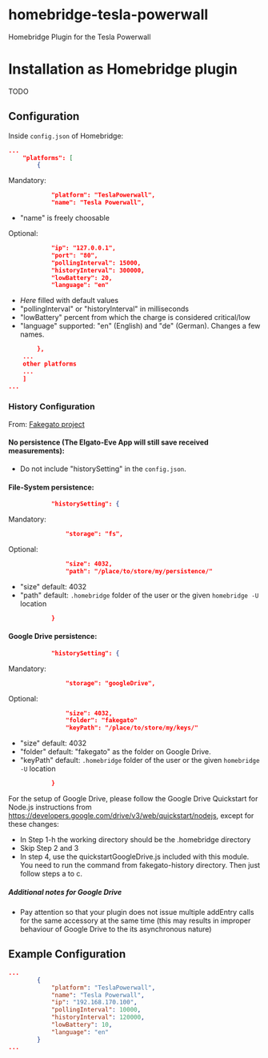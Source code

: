 # homebridge-tesla-powerwall
Homebridge Plugin for the Tesla Powerwall

# Installation as Homebridge plugin
TODO

## Configuration
Inside `config.json` of Homebridge:
```json
...
    "platforms": [
        {
```
Mandatory:
```json
            "platform": "TeslaPowerwall",
            "name": "Tesla Powerwall",
```
* "name" is freely choosable

Optional:
```json
            "ip": "127.0.0.1",
            "port": "80",
            "pollingInterval": 15000,
            "historyInterval": 300000,
            "lowBattery": 20,
            "language": "en"
```
* *Here* filled with default values
* "pollingInterval" or "historyInterval" in milliseconds
* "lowBattery" percent from which the charge is considered critical/low
* "language" supported: "en" (English) and "de" (German). Changes a few names.

```json
        },
    ...
    other platforms
    ...
    ]
...
```
### History Configuration
From: [Fakegato project](https://github.com/simont77/fakegato-history#history-persistence)

#### No persistence (The Elgato-Eve App will still save received measurements):
* Do not include "historySetting" in the `config.json`.

#### File-System persistence:
```json
            "historySetting": {
```

Mandatory:
```json
                "storage": "fs",
```

Optional:
```json
                "size": 4032,
                "path": "/place/to/store/my/persistence/"
```
* "size" default: 4032
* "path" default: `.homebridge` folder of the user or the given `homebridge -U` location

```json
            }
```

#### Google Drive persistence:
```json
            "historySetting": {
```

Mandatory:
```json
                "storage": "googleDrive",
```

Optional:
```json
                "size": 4032,
                "folder": "fakegato"
                "keyPath": "/place/to/store/my/keys/"
```
* "size" default: 4032
* "folder" default: "fakegato" as the folder on Google Drive.
* "keyPath" default: `.homebridge` folder of the user or the given `homebridge -U` location

```json
            }
```

For the setup of Google Drive, please follow the Google Drive Quickstart for Node.js instructions from https://developers.google.com/drive/v3/web/quickstart/nodejs, except for these changes:
* In Step 1-h the working directory should be the .homebridge directory
* Skip Step 2 and 3
* In step 4, use the quickstartGoogleDrive.js included with this module. You need to run the command from fakegato-history directory. Then just follow steps a to c.

##### Additional notes for Google Drive
* Pay attention so that your plugin does not issue multiple addEntry calls for the same accessory at the same time (this may results in improper behaviour of Google Drive to the its asynchronous nature)

## Example Configuration
```json
...
        {
            "platform": "TeslaPowerwall",
            "name": "Tesla Powerwall",
            "ip": "192.168.170.100",
            "pollingInterval": 10000,
            "historyInterval": 120000,
            "lowBattery": 10,
            "language": "en"
        }
...
```
